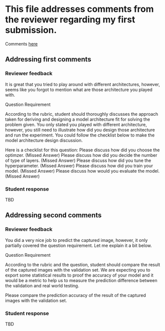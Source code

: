 # This file addresses comments from the reviewer regarding my first submission.
Comments [here][feedback]

## Addressing first comments

### Reviewer feedback

It is great that you tried to play around with different architectures, however, seems
like you forgot to mention what are those architecture you played with.

Question Requirement

According to the rubric, student should thoroughly discusses the approach taken for
deriving and designing a model architecture fit for solving the problem given. You only
stated you played with different architecture, however, you still need to illustrate how
did you design those architecture and run the experiment. You could follow the checklist
below to make the model architecture design discussion.

Here is a checklist for this question:
Please discuss how did you choose the optimzer. (Missed Answer)
Please discuss how did you decide the number of type of layers. (Missed Answer)
Please discuss how did you tune the hyperparameter. (Missed Answer)
Please discuss how did you train your model. (Missed Answer)
Please discuss how would you evaluate the model. (Missed Answer)

### Student response
TBD

## Addressing second comments

### Reviewer feedback
You did a very nice job to predict the captured image, however, it only partially covered
 the question requirement. Let me explain it a bit below.

Question Requirement

According to the rubric and the question, student should compare the result of the
captured images with the validation set. We are expecting you to export some statistical
results to proof the accuracy of your model and it would be a metric to help us to measure
the prediction difference between the validation and real world testing.

Please compare the prediction accuracy of the result of the captured images with the
validation set.

### Student response
TBD

[feedback]: https://review.udacity.com/#!/reviews/290494
